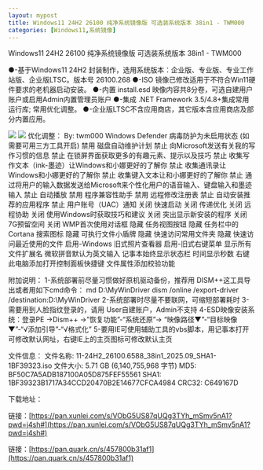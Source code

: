 ```yaml
---
layout: mypost
title: Windows11 24H2 26100 纯净系统镜像版 可选装系统版本 38in1 - TWM000
categories: [Windows11,系统镜像]
---
```


Windows11 24H2 26100 纯净系统镜像版 可选装系统版本 38in1 - TWM000                                                  

●-基于Windows11 24H2 封装制作，选用系统版本：企业版、专业版、专业工作站版、企业版LTSC。版本号 26100.268
●-ISO 镜像已修改适用于不符合Win11硬件要求的老机器启动安装。
●-内置 install.esd 映像内容共8分卷，可选自建用户账户或启用Admin内置管理员账户
●-集成 .NET Framework 3.5/4.8+集成常用运行库; 常用优化调整。
●-企业版LTSC不含应用商店，其它版本含应用商店及部分内置应用。

![](https://s2.loli.net/2025/10/11/UW6phIbg8BSwXkH.png)
![](https://s2.loli.net/2025/10/11/kdiBoQYSjm81xlF.png)
优化调整：
By: twm000
Windows Defender 病毒防护为未启用状态 (如需要可用三方工具开启)
禁用 磁盘自动维护计划
禁止 向Microsoft发送有关我的写作习惯的信息
禁止 在锁屏界面获取更多的有趣元素、提示以及技巧
禁止 收集写作文本（ink-墨迹）让Windows和小娜更好的了解你
禁止 收集通讯录让Windows和小娜更好的了解你
禁止 收集键入文本让和小娜更好的了解你
禁止 通过将用户的输入数据发送给Microsoft来个性化用户的语音输入、键盘输入和墨迹输入
禁止 自动播放
禁用 程序兼容性助手
禁用 远程修改注册表
禁止 自动安装推荐的应用程序
禁止 用户账号（UAC）通知
关闭 快速启动
关闭 传递优化
关闭 远程协助
关闭 使用Windows时获取技巧和建议
关闭 突出显示新安装的程序
关闭 7G预留空间
关闭 WMP首次使用对话框
隐藏 任务视图按钮
隐藏 任务栏中的 Cortana 搜索图标
隐藏 可执行文件小盾牌
隐藏 快速访问常用文件夹
隐藏 快速访问最近使用的文件
启用-Windows 旧式照片查看器
启用-旧式右键菜单
显示所有文件扩展名
微软拼音默认为英文输入
记事本始终显示状态栏
时间显示秒数
右键此电脑添加打开控制面板快捷键
文件属性添加校验功能

附加说明：
1-系统部署前尽量习惯做好原机驱动备份，推荐用 DISM++这工具导出或者用如下cmd命令：
md D:\MyWinDriver
dism /online /export-driver /destination:D:\MyWinDriver
2-系统部署时尽量不要联网，可缩短部署耗时
3-需要用到人脸指纹登录的，请用 User自建账户，Admin不支持
4-ESD映像安装系统：登录PE →Dism++ →”恢复功能”-“系统还原”→ “映像路径▼”-“目标映像▼”-“√添加引导”-“√格式化”
5-要用IE可使用辅助工具的vbs脚本，用记事本打开可修改默认网址，右键IE上的主页图标可修改默认主页

文件信息：
文件名称: 11-24H2_26100.6588_38in1_2025.09_SHA1-1BF39323.iso
文件大小: 5.71 GB (6,140,755,968 字节)
MD5: BF50C7A5ADB187100A05D875FEF55561
SHA1: 1BF39323B1717A34CCD20470B2E14677CFCA4984
CRC32: C649167D

下载地址：

链接：[https://pan.xunlei.com/s/VObG5US87qUQg3TYh_mSmv5nA1?pwd=j4sh#](https://pan.xunlei.com/s/VObG5US87qUQg3TYh_mSmv5nA1?pwd=j4sh#)

链接：[https://pan.quark.cn/s/457800b31af1](https://pan.quark.cn/s/457800b31af1)
